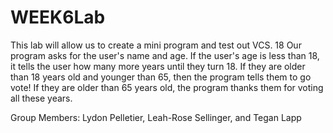 # WEEK6Lab
This lab will allow us to create a mini program and test out VCS.
18
Our program asks for the user's name and age. If the user's age is less than 18, it tells the user how many more years until they turn 18. If they are older than 18 years old and younger than 65, then the program tells them to go vote! If they are older than 65 years old, the program thanks them for voting all these years.

Group Members: Lydon Pelletier, Leah-Rose Sellinger, and Tegan Lapp

